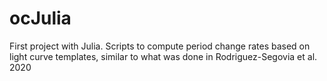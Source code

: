# ocJulia
First project with Julia. Scripts to compute period change rates based on light curve templates, similar to what was done in Rodriguez-Segovia et al. 2020
